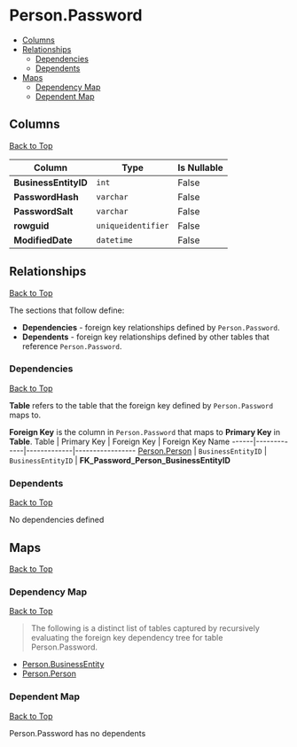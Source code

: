 # Person.Password

* [Columns](#columns)
* [Relationships](#relationships)
    * [Dependencies](#dependencies)
    * [Dependents](#dependents)
* [Maps](#maps)
    * [Dependency Map](#dependency-map)
    * [Dependent Map](#dependent-map)

## Columns
[Back to Top](#personpassword)

Column | Type | Is Nullable
-------|------|------------
**BusinessEntityID** | `int` | False
**PasswordHash** | `varchar` | False
**PasswordSalt** | `varchar` | False
**rowguid** | `uniqueidentifier` | False
**ModifiedDate** | `datetime` | False

## Relationships
[Back to Top](#personpassword)


The sections that follow define:
* **Dependencies** - foreign key relationships defined by `Person.Password`.
* **Dependents** - foreign key relationships defined by other tables that reference `Person.Password`.

### Dependencies
[Back to Top](#personpassword)


**Table** refers to the table that the foreign key defined by `Person.Password` maps to.

**Foreign Key** is the column in `Person.Password` that maps to **Primary Key** in **Table**.
Table | Primary Key | Foreign Key | Foreign Key Name
------|-------------|-------------|-----------------
[Person.Person](./Person.md) | `BusinessEntityID` | `BusinessEntityID` | **FK_Password_Person_BusinessEntityID**

### Dependents
[Back to Top](#personpassword)

No dependencies defined

## Maps
[Back to Top](#personpassword)

### Dependency Map
[Back to Top](#personpassword)

> The following is a distinct list of tables captured by recursively evaluating the foreign key dependency tree for table Person.Password.

* [Person.BusinessEntity](./BusinessEntity.md)
* [Person.Person](./Person.md)

### Dependent Map
[Back to Top](#personpassword)

Person.Password has no dependents

